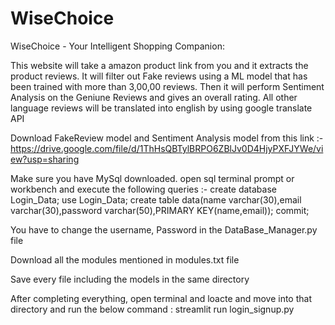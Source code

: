 # WiseChoice
WiseChoice - Your Intelligent Shopping Companion:

This website will take a amazon product link from you and it extracts the product reviews.
It will filter out Fake reviews using a ML model that has been trained with more than 3,00,00 reviews.
Then it will perform Sentiment Analysis on the Geniune Reviews and gives an overall rating.
All other language reviews will be translated into english by using google translate API

Download FakeReview model and Sentiment Analysis model from this link :- https://drive.google.com/file/d/1ThHsQBTylBRPO6ZBlJv0D4HjyPXFJYWe/view?usp=sharing

Make sure you have MySql downloaded. open sql terminal prompt or workbench and execute the following queries :-
create database Login_Data;
use Login_Data;
create table data(name varchar(30),email varchar(30),password varchar(50),PRIMARY KEY(name,email));
commit;

You have to change the username, Password in the DataBase_Manager.py file

Download all the modules mentioned in modules.txt file

Save every file including the models in the same directory

After completing everything, open terminal and loacte and move into that directory and run the below command :
      streamlit run login_signup.py
